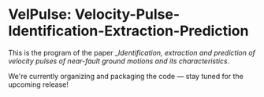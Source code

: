 # VelPulse: Velocity-Pulse-Identification-Extraction-Prediction
This is the program of the paper __Identification, extraction and prediction of velocity pulses of near-fault ground motions and its characteristics_.

We're currently organizing and packaging the code — stay tuned for the upcoming release!
